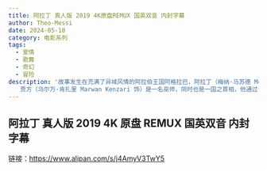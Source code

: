 ```yaml
---
title: 阿拉丁 真人版 2019 4K原盘REMUX 国英双音 内封字幕
author: Theo-Messi
date: 2024-05-10
category: 电影系列
tags:
  - 爱情
  - 歌舞
  - 奇幻
  - 冒险
description: '故事发生在充满了异域风情的阿拉伯王国阿格拉巴，阿拉丁（梅纳·马苏德 Mena Massoud 饰）出生在一个贫穷的家庭之中，但这并没能够妨碍他成长为一个善良而有乐观的青年。一次偶然中，阿拉丁邂逅了茉莉公主（娜奥米·斯科特 Naomi Scott 饰），茉莉公主不满足于父亲为她安排的政治联姻，想要接替国王的宝座，亲手带领国家走向富强。与众不同的茉莉公主一下子就吸引了阿拉丁的注意，两人在经历了几次意外之后渐渐的走到了一起。
　　贾方（马尔万·肯扎里 Marwan Kenzari 饰）是一名巫师，同时也是一国之首相，他通过计谋威逼利诱阿拉丁，迫使他踏上了为自己寻找能够实现三个愿望的神灯的旅途。'
---
```


## 阿拉丁 真人版 2019 4K 原盘 REMUX 国英双音 内封字幕

链接：https://www.alipan.com/s/j4AmyV3TwY5

